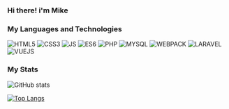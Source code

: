 ### Hi there! i'm Mike

### **My Languages and Technologies**
![HTML5](https://img.shields.io/badge/-HTML5-red) ![CSS3](https://img.shields.io/badge/-CSS3-blue) ![JS](https://img.shields.io/badge/-JAVASCRIPT-yellow) ![ES6](https://img.shields.io/badge/-ES6-yellow)  ![PHP](https://img.shields.io/badge/-PHP-blue)  ![MYSQL](https://img.shields.io/badge/-MYSQL-orange) ![WEBPACK](https://img.shields.io/badge/-WEBPACK-teal) ![LARAVEL](https://img.shields.io/badge/-LARAVEL-red) ![VUEJS](https://img.shields.io/badge/-VUEJS-green)

### **My Stats**
![GitHub stats](https://github-readme-stats.vercel.app/api?username=mikovp&show_icons=true&theme=dark)

[![Top Langs](https://github-readme-stats.vercel.app/api/top-langs/?username=mikovp&layout=compact&theme=dark)](https://github.com/anuraghazra/github-readme-stats)



<!--
**mikovp/mikovp** is a ✨ _special_ ✨ repository because its `README.md` (this file) appears on your GitHub profile.

Here are some ideas to get you started:

- 🔭 I’m currently working on ...
- 🌱 I’m currently learning ...
- 👯 I’m looking to collaborate on ...
- 🤔 I’m looking for help with ...
- 💬 Ask me about ...
- 📫 How to reach me: ...
- 😄 Pronouns: ...
- ⚡ Fun fact: ...
-->
